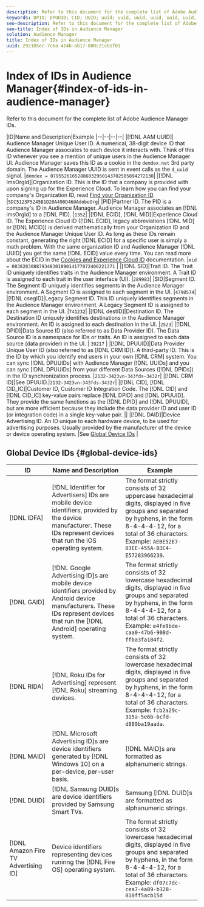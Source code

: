 ```yaml
---
description: Refer to this document for the complete list of Adobe Audience Manager IDs.
keywords: DPID; DPUUID; CID; UUID; uuid; uuid, uuid, uuid, uuid, uuid, uuid, uuid, uuid, uuid, uuid, uuid, uuid, uuid, uuid, uuid, uuid
seo-description: Refer to this document for the complete list of Adobe Audience Manager IDs.
seo-title: Index of IDs in Audience Manager
solution: Audience Manager
title: Index of IDs in Audience Manager
uuid: 292185ec-7c6a-414b-ab17-800c21cb1f01
---
```


# Index of IDs in Audience Manager{#index-of-ids-in-audience-manager}

Refer to this document for the complete list of Adobe Audience Manager IDs.

|ID|Name and Description|Example
|--|--|--|--|
|[!DNL AAM UUID]| Audience Manager Unique User ID. A numerical, 38-digit device ID that Audience Manager associates to each device it interacts with. Think of this ID whenever you see a mention of unique users in the Audience Manager UI. Audience Manager saves this ID as a cookie in the `demdex.net` 3rd party domain. The Audience Manager UUID is sent in event calls as the `d_uuid` signal. |`demdex = 07955261652886032950143702505894272138`|
|[!DNL ImsOrgId]|Organization ID. This is the ID that a company is provided with upon signing up for the Experience Cloud. To learn how you can find your company's Organization ID, read [Find your Organization ID](https://docs.adobe.com/content/help/en/core-services/interface/manage-users-and-products/organizations.html#concept_EA8AEE5B02CF46ACBDAD6A8508646255). |`5DC5123F5245B1D20A490D46@AdobeOrg`|
|PID|Partner ID. The PID is a company's ID in Audience Manager. Audience Manager associates an [!DNL imsOrgId] to a [!DNL PID]. |`1352`|
|[!DNL ECID], [!DNL MID]|Experience Cloud ID. The Experience Cloud ID ([!DNL ECID], legacy abbreviations [!DNL MID] or [!DNL MCID]) is derived mathematically from your Organization ID and the Audience Manager Unique User ID. As long as these IDs remain constant, generating the right [!DNL ECID] for a specific user is simply a math problem. With the same organization ID and Audience Manager [!DNL UUID] you get the same [!DNL ECID] value every time. You can read more about the ECID in the [Cookies and Experience Cloud ID](https://docs.adobe.com/content/help/en/id-service/using/intro/cookies.html) documentation. |`mid = 08382830887934830189014177072406221371` |
|[!DNL SID]|Trait ID. The Trait ID uniquely identifies traits in the Audience Manager environment. A Trait ID is assigned to each trait in the user interface (UI). |`289983`|
|SID|Segment ID. The Segment ID uniquely identifies segments in the Audience Manager environment. A Segment ID is assigned to each segment in the UI. |`4798574`|
|[!DNL csegID]|Legacy Segment ID. This ID uniquely identifies segments in the Audience Manager environment. A Legacy Segment ID is assigned to each segment in the UI. |`741232`|
|[!DNL destID]|Destination ID. The Destination ID uniquely identifies destinations in the Audience Manager environment. An ID is assigned to each destination in the UI. |`2523`|
|[!DNL DPID]|Data Source ID (also referred to as Data Provider ID). The Data Source ID is a namespace for IDs or traits. An ID is assigned to each data source (data provider) in the UI. | `39217` |
|[!DNL DPUUID]|Data Provider Unique User ID (also referred to as [!DNL CRM ID]). A third-party ID. This is the ID by which you identify end users in your own [!DNL CRM] system. You can sync [!DNL DPUUIDs] with Audience Manager [!DNL UUIDs] and you can sync [!DNL DPUUIDs] from your different Data Sources ([!DNL DPIDs]) in the ID synchronization process. |`2132-3423vn-343fds-3432r`|
|[!DNL CRM ID]|See DPUUID.|`2132-3423vn-343fds-3432r`|
|[!DNL CID], [!DNL CID_IC]|Customer ID, Customer ID Integration Code. The [!DNL CID] and [!DNL CID_IC] key-value pairs replace [!DNL DPID] and [!DNL DPUUID]. They provide the same functions as the [!DNL DPID] and [!DNL DPUUID], but are more efficient because they include the data provider ID and user ID (or integration code) in a single key-value pair. ||
|[!DNL DAID]|Device Advertising ID. An ID unique to each hardware device, to be used for advertising purposes. Usually provided by the manufacturer of the device or device operating system. |See [Global Device IDs](#global-device-ids) |

## Global Device IDs {#global-device-ids}

| ID  | Name and Description | Example                                                                        |
| ------------------------------------ | ------------------------------------------------------------------------------------------------------------------------------------------------------------------------------- | -------------------------------------------------------------------------------------------------------------------------------------------------------------------------------------------------------------------------- |
| [!DNL IDFA]                                 | [!DNL Identifier for Advertisers] IDs are mobile device identifiers, provided by the device manufacturer. These IDs represent devices that run the iOS operating system.        | The format strictly consists of 32 uppercase hexadecimal digits, displayed in five groups and separated by hyphens, in the form 8-4-4-4-12, for a total of 36 characters. Example: `AEBE52E7-03EE-455A-B3C4-E57283966239`. |
| [!DNL GAID]                                 | [!DNL Google Advertising ID]s are mobile device identifiers provided by Android device manufacturers. These IDs represent devices that run the [!DNL Android] operating system. | The format strictly consists of 32 lowercase hexadecimal digits, displayed in five groups and separated by hyphens, in the form 8-4-4-4-12, for a total of 36 characters. Example: `e4fe9bde-caa0-47b6-908d-ffba3fa184f2`. |
| [!DNL RIDA]                                 | [!DNL Roku IDs for Advertising] represent [!DNL Roku] streaming devices.                                                                                                        | The format strictly consists of 32 lowercase hexadecimal digits, displayed in five groups and separated by hyphens, in the form 8-4-4-4-12, for a total of 36 characters. Example: `fcb2a29c-315a-5e6b-bcfd-d889ba19aada`. |
| [!DNL MAID]                                 | [!DNL Microsoft Advertising ID]s are device identifiers generated by [!DNL Windows 10] on a per-device, per-user basis.                                                         | [!DNL MAID]s are formatted as alphanumeric strings.                                                                                                                                                                        |
| [!DNL DUID]                                 | [!DNL Samsung DUID]s are device identifiers provided by Samsung Smart TVs.                                                                                                      | Samsung [!DNL DUID]s are formatted as alphanumeric strings.                                                                                                                                                                |
| [!DNL Amazon Fire TV Advertising ID] | Device identifiers representing devices runinng the [!DNL Fire OS] operating system.                                                                                            | The format strictly consists of 32 lowercase hexadecimal digits, displayed in five groups and separated by hyphens, in the form 8-4-4-4-12, for a total of 36 characters. Example: `df07c7dc-cea7-4a89-b328-810ff5acb15d`  |
